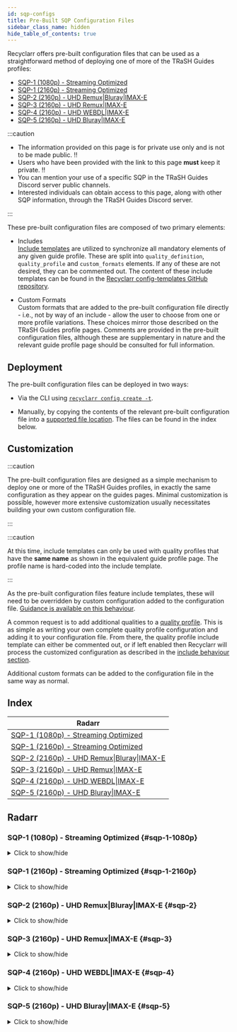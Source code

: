 ```yaml
---
id: sqp-configs
title: Pre-Built SQP Configuration Files
sidebar_class_name: hidden
hide_table_of_contents: true
---
```


Recyclarr offers pre-built configuration files that can be used as a straightforward method of deploying one of more of the TRaSH Guides profiles:

- [SQP-1 (1080p) - Streaming Optimized][radarr-sqp-1-1080p-trash]
- [SQP-1 (2160p) - Streaming Optimized][radarr-sqp-1-2160p-trash]
- [SQP-2 (2160p) - UHD Remux|Bluray|IMAX-E][radarr-sqp-2-trash]
- [SQP-3 (2160p) - UHD Remux|IMAX-E][radarr-sqp-3-trash]
- [SQP-4 (2160p) - UHD WEBDL|IMAX-E][radarr-sqp-4-trash]
- [SQP-5 (2160p) - UHD Bluray|IMAX-E][radarr-sqp-5-trash]

[radarr-sqp-1-1080p-trash]: https://trash-guides.info/SQP/1/
[radarr-sqp-1-2160p-trash]: https://trash-guides.info/SQP/1-4k/
[radarr-sqp-2-trash]: https://trash-guides.info/SQP/2/
[radarr-sqp-3-trash]: https://trash-guides.info/SQP/3/
[radarr-sqp-4-trash]: https://trash-guides.info/SQP/4/
[radarr-sqp-5-trash]: https://trash-guides.info/SQP/5/

:::caution

- The information provided on this page is for private use only and is not to be made public. :bangbang:
- Users who have been provided with the link to this page **must** keep it private. :bangbang:
- You can mention your use of a specific SQP in the TRaSH Guides Discord server public channels.
- Interested individuals can obtain access to this page, along with other SQP information, through
  the TRaSH Guides Discord server.

:::

These pre-built configuration files are composed of two primary elements:

- Includes<br/>
  [Include templates][include-templates] are utilized to synchronize all mandatory elements of any given guide profile. These are split into `quality_definition`, `quality_profile` and `custom_formats` elements. If any of these are not desired, they can be commented out. The content of these include templates can be found in the [Recyclarr config-templates GitHub repository][config-templates-repo].
  
  [include-templates]: https://recyclarr.dev/wiki/yaml/config-reference/include/#template
  [config-templates-repo]: https://github.com/recyclarr/config-templates

- Custom Formats<br/>
  Custom formats that are added to the pre-built configuration file directly - i.e., not by way of an include - allow the user to choose from one or more profile variations. These choices mirror those described on the TRaSH Guides profile pages. Comments are provided in the pre-built configuration files, although these are supplementary in nature and the relevant guide profile page should be consulted for full information.

## Deployment

The pre-built configuration files can be deployed in two ways:

- Via the CLI using [`recyclarr config create -t`][recyclarr-config-create-t].
- Manually, by copying the contents of the relevant pre-built configuration file into a [supported file location][file-structure]. The files can be found in the index below.
  
  [recyclarr-config-create-t]: https://recyclarr.dev/wiki/cli/config/create/#-t--template
  [file-structure]: https://recyclarr.dev/wiki/file-structure/#default-yaml

## Customization

:::caution

The pre-built configuration files are designed as a simple mechanism to deploy one or more of the TRaSH Guides profiles, in exactly the same configuration as they appear on the guides pages. Minimal customization is possible, however more extensive customization usually necessitates building your own custom configuration file.

:::

:::caution

At this time, include templates can only be used with quality profiles that have the **same name** as shown in the equivalent guide profile page. The profile name is hard-coded into the include template.

:::

As the pre-built configuration files feature include templates, these will need to be overridden by custom configuration added to the configuration file. [Guidance is available on this behaviour][behaviour-include].

[behaviour-include]: https://recyclarr.dev/wiki/behavior/include/.

A common request is to add additional qualities to a [quality profile][quality-profile]. This is as simple as writing your own complete quality profile configuration and adding it to your configuration file. From there, the quality profile include template can either be commented out, or if left enabled then Recyclarr will process the customized configuration as described in the [include behaviour section][behaviour-include-quality-profiles].

Additional custom formats can be added to the configuration file in the same way as normal.

[quality-profile]: https://recyclarr.dev/wiki/yaml/config-reference/quality-profiles/
[behaviour-include-quality-profiles]: https://recyclarr.dev/wiki/behavior/include/#quality-profiles

## Index

| Radarr                                              |
| --------------------------------------------------- |
| [SQP-1 (1080p) - Streaming Optimized](#sqp-1-1080p) |
| [SQP-1 (2160p) - Streaming Optimized](#sqp-1-2160p) |
| [SQP-2 (2160p) - UHD Remux\|Bluray\|IMAX-E](#sqp-2) |
| [SQP-3 (2160p) - UHD Remux\|IMAX-E](#sqp-3)         |
| [SQP-4 (2160p) - UHD WEBDL\|IMAX-E](#sqp-4)         |
| [SQP-5 (2160p) - UHD Bluray\|IMAX-E](#sqp-5)        |

## Radarr

### SQP-1 (1080p) - Streaming Optimized {#sqp-1-1080p}

<details>
<summary>Click to show/hide</summary>

```yml reference title="Copy this configuration into your own configuration file:"
https://github.com/recyclarr/config-templates/blob/master/radarr/templates/sqp/sqp-1-1080p.yml
```

</details>

### SQP-1 (2160p) - Streaming Optimized {#sqp-1-2160p}

<details>
<summary>Click to show/hide</summary>

```yml reference title="Copy this configuration into your own configuration file:"
https://github.com/recyclarr/config-templates/blob/master/radarr/templates/sqp/sqp-1-2160p.yml
```

</details>

### SQP-2 (2160p) - UHD Remux|Bluray|IMAX-E {#sqp-2}

<details>
<summary>Click to show/hide</summary>

```yml reference title="Copy this configuration into your own configuration file:"
https://github.com/recyclarr/config-templates/blob/master/radarr/templates/sqp/sqp-2.yml
```

</details>

### SQP-3 (2160p) - UHD Remux|IMAX-E {#sqp-3}

<details>
<summary>Click to show/hide</summary>

```yml reference title="Copy this configuration into your own configuration file:"
https://github.com/recyclarr/config-templates/blob/master/radarr/templates/sqp/sqp-3.yml
```

</details>

### SQP-4 (2160p) - UHD WEBDL|IMAX-E {#sqp-4}

<details>
<summary>Click to show/hide</summary>

```yml reference title="Copy this configuration into your own configuration file:"
https://github.com/recyclarr/config-templates/blob/master/radarr/templates/sqp/sqp-4.yml
```

</details>

### SQP-5 (2160p) - UHD Bluray|IMAX-E {#sqp-5}

<details>
<summary>Click to show/hide</summary>

```yml reference title="Copy this configuration into your own configuration file:"
https://github.com/recyclarr/config-templates/blob/master/radarr/templates/sqp/sqp-5.yml
```

</details>
